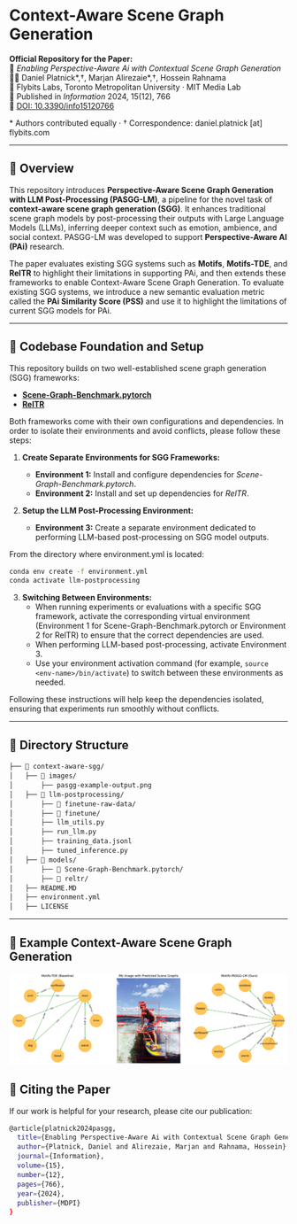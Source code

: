 # Context-Aware Scene Graph Generation

**Official Repository for the Paper:**  
📄 *Enabling Perspective-Aware Ai with Contextual Scene Graph Generation*  
👨‍💻 Daniel Platnick\*,†, Marjan Alirezaie\*,†, Hossein Rahnama  
🏢 Flybits Labs, Toronto Metropolitan University · MIT Media Lab  
📅 Published in *Information* 2024, 15(12), 766  
🔗 [DOI: 10.3390/info15120766](https://doi.org/10.3390/info15120766)  

\* Authors contributed equally · † Correspondence: daniel.platnick [at] flybits.com

---

## 🧠 Overview

This repository introduces **Perspective-Aware Scene Graph Generation with LLM Post-Processing (PASGG-LM)**, a pipeline for the novel task of **context-aware scene graph generation (SGG)**. It enhances traditional scene graph models by post-processing their outputs with Large Language Models (LLMs), inferring deeper context such as emotion, ambience, and social context. PASGG-LM was developed to support **Perspective-Aware AI (PAi)** research.


The paper evaluates existing SGG systems such as **Motifs**, **Motifs-TDE**, and **RelTR** to highlight their limitations in supporting PAi, and then extends these frameworks to enable Context-Aware Scene Graph Generation. To evaluate existing SGG systems, we introduce a new semantic evaluation metric called the **PAi Similarity Score (PSS)** and use it to highlight the limitations of current SGG models for PAi.

---
## 🧩 Codebase Foundation and Setup

This repository builds on two well-established scene graph generation (SGG) frameworks:

- **[Scene-Graph-Benchmark.pytorch](https://github.com/KaihuaTang/Scene-Graph-Benchmark.pytorch)**
- **[RelTR](https://github.com/yrcong/RelTR)**

Both frameworks come with their own configurations and dependencies. In order to isolate their environments and avoid conflicts, please follow these steps:

1. **Create Separate Environments for SGG Frameworks:**
   - **Environment 1:** Install and configure dependencies for *Scene-Graph-Benchmark.pytorch*.
   - **Environment 2:** Install and set up dependencies for *RelTR*.
   
2. **Setup the LLM Post-Processing Environment:**
   - **Environment 3:** Create a separate environment dedicated to performing LLM-based post-processing on SGG model outputs. 
   

From the directory where environment.yml is located:
```bash
conda env create -f environment.yml
conda activate llm-postprocessing
```


3. **Switching Between Environments:**
   - When running experiments or evaluations with a specific SGG framework, activate the corresponding virtual environment (Environment 1 for Scene-Graph-Benchmark.pytorch or Environment 2 for RelTR) to ensure that the correct dependencies are used.
   - When performing LLM-based post-processing, activate Environment 3.
   - Use your environment activation command (for example, `source <env-name>/bin/activate`) to switch between these environments as needed.


Following these instructions will help keep the dependencies isolated, ensuring that experiments run smoothly without conflicts.


---

## 📁 Directory Structure


```bash
├── 📁 context-aware-sgg/
│   ├── 📁 images/
│       ├── pasgg-example-output.png
│   ├── 📁 llm-postprocessing/
│       ├── 📁 finetune-raw-data/
│       ├── 📁 finetune/
│       ├── llm_utils.py
│       ├── run_llm.py
│       ├── training_data.jsonl
│       ├── tuned_inference.py
│   ├── 📁 models/
│       ├── 📁 Scene-Graph-Benchmark.pytorch/
│       ├── 📁 reltr/
│   ├── README.MD
│   ├── environment.yml
│   ├── LICENSE
```

---

## 🤖 Example Context-Aware Scene Graph Generation


![Neural-Motifs-TDE (baseline) vs. PASGG-LM (ours)](./images/pasgg-example-output.png)



## 📑 Citing the Paper

If our work is helpful for your research, please cite our publication:
```bash
@article{platnick2024pasgg,
  title={Enabling Perspective-Aware Ai with Contextual Scene Graph Generation},
  author={Platnick, Daniel and Alirezaie, Marjan and Rahnama, Hossein},
  journal={Information},
  volume={15},
  number={12},
  pages={766},
  year={2024},
  publisher={MDPI}
}
```
